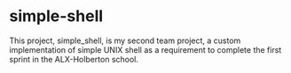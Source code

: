 # simple-shell
This project, simple_shell, is my second team project, a custom implementation of simple UNIX shell as a requirement to complete the first sprint in the ALX-Holberton school.
